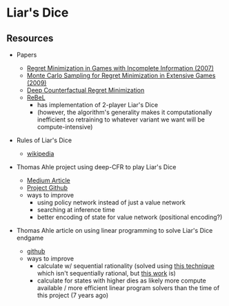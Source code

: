 # Liar's Dice

## Resources

- Papers
    - [Regret Minimization in Games with Incomplete Information (2007)](https://proceedings.neurips.cc/paper/2007/file/08d98638c6fcd194a4b1e6992063e944-Paper.pdf)
    - [Monte Carlo Sampling for Regret Minimization in Extensive Games (2009)](http://mlanctot.info/files/papers/nips09mccfr_techreport.pdf)
    - [Deep Counterfactual Regret Minimization](https://arxiv.org/abs/1811.00164)
    - [ReBeL](https://github.com/facebookresearch/rebel)
        - has implementation of 2-player Liar's Dice
        - (however, the algorithm's generality makes it computationally inefficient so retraining to whatever variant
        we want will be compute-intensive)

- Rules of Liar's Dice
    - [wikipedia](https://dl.acm.org/doi/10.5555/1109557.1109570)

- Thomas Ahle project using deep-CFR to play Liar's Dice
    - [Medium Article](https://towardsdatascience.com/lairs-dice-by-self-play-3bbed6addde0)
    - [Project Github](https://github.com/thomasahle/liars-dice)
    - ways to improve
        - using policy network instead of just a value network
        - searching at inference time
        - better encoding of state for value network (positional encoding?)

- Thomas Ahle article on using linear programming to solve Liar's Dice endgame
    - [github](https://github.com/thomasahle/snyd0)
    - ways to improve
        - calculate w/ sequential rationality (solved using [this technique](http://www.sciencedirect.com/science/article/pii/089982569290035Q) which isn't sequentially rational, but [this work](https://dl.acm.org/doi/10.5555/1109557.1109570) is)
        - calculate for states with higher dies as likely more compute available / more efficient linear program solvers than the time of this project (7 years ago)